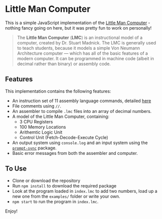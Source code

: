 # Little Man Computer

This is a simple JavaScript implementation of the [Little Man Computer](https://en.wikipedia.org/wiki/Little_man_computer) - nothing fancy going on here, but it was pretty fun to work on personally!

> The **Little Man Computer** (**LMC**) is an instructional model of a computer, created by Dr. Stuart Madnick. The LMC is generally used to teach students, because it models a simple Von Neumann Architecture computer — which has all of the basic features of a modern computer. It can be programmed in machine code (albeit in decimal rather than binary) or assembly code.

## Features

This implementation contains the following features:

- An instruction set of 11 assembly language commands, detailed [here](https://en.wikipedia.org/wiki/Little_man_computer#Commands)
- File comments using `//`.
- An assembler to compile `.lmc` files into an array of decimal numbers.
- A model of the Little Man Computer, containing:
  - 3 CPU Registers
  - 100 Memory Locations
  - Arithemtic Logic Unit
  - Control Unit (Fetch-Decode-Execute Cycle)
- An output system using `console.log` and an input system using the [`prompt-sync`](https://www.npmjs.com/package/prompt-sync) package.
- Basic error messages from both the assembler and computer.

## To Use

- Clone or download the repository
- Run `npm install` to download the required package
- Look at the program loaded in `index.lmc` to add two numbers, load up a new one from the `examples/` folder or write your own.
- `npm start` to run the program in `index.lmc`.

Enjoy!
